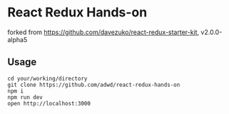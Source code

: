 React Redux Hands-on
=======================

forked from https://github.com/davezuko/react-redux-starter-kit, v2.0.0-alpha5

Usage
-----

```
cd your/working/directory
git clone https://github.com/adwd/react-redux-hands-on
npm i
npm run dev
open http://localhost:3000
```
